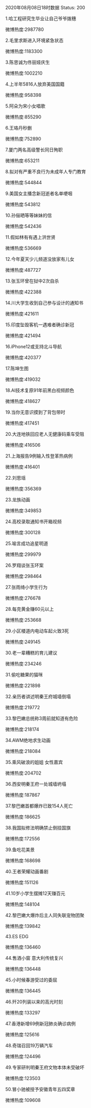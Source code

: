 2020年08月08日18时数据
Status: 200

1.哈工程研究生毕业让自己爷爷拨穗

微博热度:2987780

2.毛里求斯进入环境紧急状态

微博热度:1183300

3.陈思诚为佟丽娅庆生

微博热度:1002210

4.上半年5816人放弃美国国籍

微博热度:958398

5.阿朵为宋小女唱歌

微博热度:855290

6.王珞丹秒删

微博热度:752890

7.厦门两名高级警长同日殉职

微博热度:653211

8.拟对有严重不良行为未成年人专门教育

微博热度:544844

9.美国女主播念新冠逝者名单哽咽

微博热度:543812

10.孙俪晒等等妹妹的信

微博热度:542436

11.假如林有有遇上洪世贤

微博热度:536669

12.今年夏天少儿频道没放家有儿女

微博热度:487727

13.张玉环曾在狱中2次自杀

微博热度:422388

14.川大学生收到自己参与设计的通知书

微博热度:421611

15.印度坠毁客机一遇难者确诊新冠

微博热度:421494

16.iPhone12或支持北斗导航

微博热度:420377

17.陈坤生图

微博热度:419032

18.AI技术复原91年前黑白视频颜色

微博热度:418627

19.当你无意识摸到了背包带时

微博热度:417451

20.大连地铁回应老人无健康码乘车受阻

微博热度:416506

21.上海报告9例输入性登革热病例

微博热度:416401

22.刘思瑶

微博热度:356369

23.龙族动画

微博热度:349853

24.高校录取通知书开箱视频

微博热度:300128

25.喻言成功追星明道

微博热度:299979

26.罗翔谈张玉环案

微博热度:298464

27.张雨绮小学生行为

微博热度:276678

28.每克黄金赚60元以上

微博热度:253668

29.小区楼道内电动车起火致3死

微博热度:249145

30.老一辈糟糕的育儿建议

微博热度:234246

31.偷吃糖果的猫咪

微博热度:221898

32.亲历者讲述明秦王府城墙倒塌

微博热度:219772

33.黎巴嫩总统称3周前就知道有危险

微博热度:218174

34.AWM绝地求生动画

微博热度:218084

35.乘风破浪的姐姐 女性嘉宾

微博热度:204702

36.西安明秦王府一处城墙坍塌

微博热度:187867

37.黎巴嫩首都爆炸已致154人死亡

微博热度:186625

38.我国拟修法明确禁止倒挂国旗

微博热度:172556

39.鱼吃花美景

微博热度:168698

40.王者荣耀动画番剧

微博热度:151126

41.10岁小学生摆摊12天赚百元

微博热度:148104

42.黎巴嫩大爆炸后主人同失联宠物团聚

微博热度:139842

43.ES EDG

微博热度:136460

44.售酒小窗 意大利传统复兴

微博热度:136448

45.小时候春游受过的委屈

微博热度:136445

46.歼20列装以来的高光时刻

微博热度:133297

47.香港新增69例新冠肺炎确诊病例

微博热度:125616

48.奇瑞召回19万辆汽车

微博热度:124496

49.专家研判明秦王府文物本体未受破坏

微博热度:123503

50.冒小驰被授予安徽青年五四奖章

微博热度:109608

